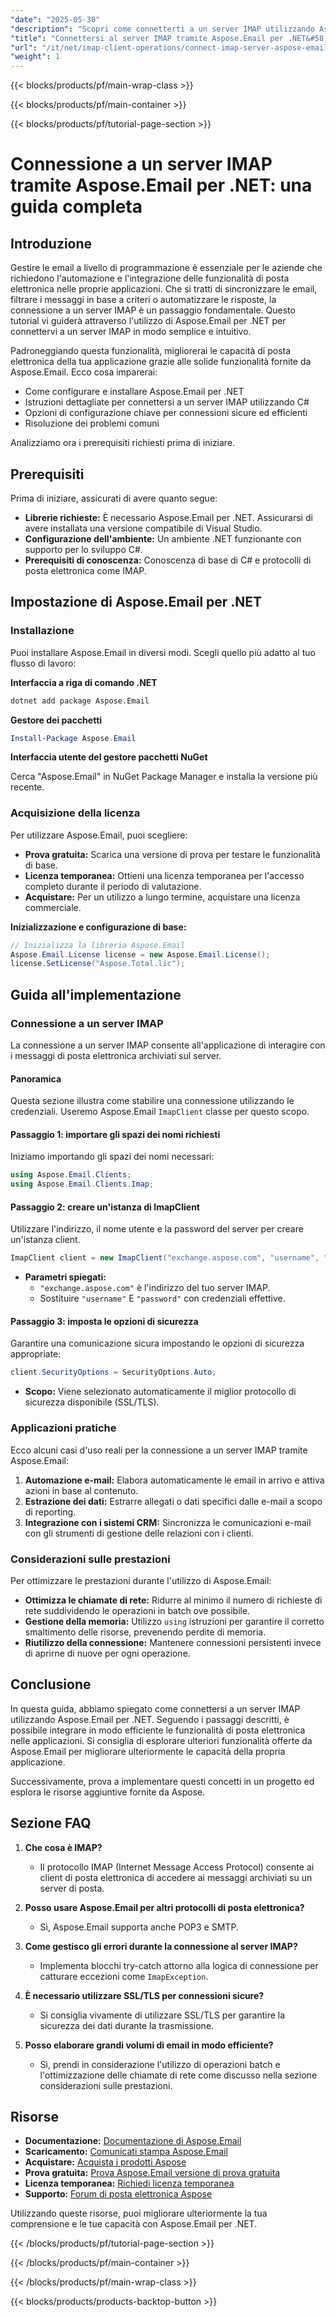 ```yaml
---
"date": "2025-05-30"
"description": "Scopri come connetterti a un server IMAP utilizzando Aspose.Email per .NET. Questa guida illustra la configurazione, le connessioni sicure e le applicazioni pratiche."
"title": "Connettersi al server IMAP tramite Aspose.Email per .NET&#58; una guida completa"
"url": "/it/net/imap-client-operations/connect-imap-server-aspose-email-net/"
"weight": 1
---
```


{{< blocks/products/pf/main-wrap-class >}}

{{< blocks/products/pf/main-container >}}

{{< blocks/products/pf/tutorial-page-section >}}
# Connessione a un server IMAP tramite Aspose.Email per .NET: una guida completa

## Introduzione

Gestire le email a livello di programmazione è essenziale per le aziende che richiedono l'automazione e l'integrazione delle funzionalità di posta elettronica nelle proprie applicazioni. Che si tratti di sincronizzare le email, filtrare i messaggi in base a criteri o automatizzare le risposte, la connessione a un server IMAP è un passaggio fondamentale. Questo tutorial vi guiderà attraverso l'utilizzo di Aspose.Email per .NET per connettervi a un server IMAP in modo semplice e intuitivo.

Padroneggiando questa funzionalità, migliorerai le capacità di posta elettronica della tua applicazione grazie alle solide funzionalità fornite da Aspose.Email. Ecco cosa imparerai:

- Come configurare e installare Aspose.Email per .NET
- Istruzioni dettagliate per connettersi a un server IMAP utilizzando C#
- Opzioni di configurazione chiave per connessioni sicure ed efficienti
- Risoluzione dei problemi comuni

Analizziamo ora i prerequisiti richiesti prima di iniziare.

## Prerequisiti

Prima di iniziare, assicurati di avere quanto segue:

- **Librerie richieste:** È necessario Aspose.Email per .NET. Assicurarsi di avere installata una versione compatibile di Visual Studio.
- **Configurazione dell'ambiente:** Un ambiente .NET funzionante con supporto per lo sviluppo C#.
- **Prerequisiti di conoscenza:** Conoscenza di base di C# e protocolli di posta elettronica come IMAP.

## Impostazione di Aspose.Email per .NET

### Installazione

Puoi installare Aspose.Email in diversi modi. Scegli quello più adatto al tuo flusso di lavoro:

**Interfaccia a riga di comando .NET**

```bash
dotnet add package Aspose.Email
```

**Gestore dei pacchetti**

```powershell
Install-Package Aspose.Email
```

**Interfaccia utente del gestore pacchetti NuGet**

Cerca "Aspose.Email" in NuGet Package Manager e installa la versione più recente.

### Acquisizione della licenza

Per utilizzare Aspose.Email, puoi scegliere:

- **Prova gratuita:** Scarica una versione di prova per testare le funzionalità di base.
- **Licenza temporanea:** Ottieni una licenza temporanea per l'accesso completo durante il periodo di valutazione.
- **Acquistare:** Per un utilizzo a lungo termine, acquistare una licenza commerciale.

**Inizializzazione e configurazione di base:**

```csharp
// Inizializza la libreria Aspose.Email
Aspose.Email.License license = new Aspose.Email.License();
license.SetLicense("Aspose.Total.lic");
```

## Guida all'implementazione

### Connessione a un server IMAP

La connessione a un server IMAP consente all'applicazione di interagire con i messaggi di posta elettronica archiviati sul server.

#### Panoramica

Questa sezione illustra come stabilire una connessione utilizzando le credenziali. Useremo Aspose.Email `ImapClient` classe per questo scopo.

#### Passaggio 1: importare gli spazi dei nomi richiesti

Iniziamo importando gli spazi dei nomi necessari:

```csharp
using Aspose.Email.Clients;
using Aspose.Email.Clients.Imap;
```

#### Passaggio 2: creare un'istanza di ImapClient

Utilizzare l'indirizzo, il nome utente e la password del server per creare un'istanza client.

```csharp
ImapClient client = new ImapClient("exchange.aspose.com", "username", "password");
```

- **Parametri spiegati:** 
  - `"exchange.aspose.com"` è l'indirizzo del tuo server IMAP.
  - Sostituire `"username"` E `"password"` con credenziali effettive.

#### Passaggio 3: imposta le opzioni di sicurezza

Garantire una comunicazione sicura impostando le opzioni di sicurezza appropriate:

```csharp
client.SecurityOptions = SecurityOptions.Auto;
```

- **Scopo:** Viene selezionato automaticamente il miglior protocollo di sicurezza disponibile (SSL/TLS).

### Applicazioni pratiche

Ecco alcuni casi d'uso reali per la connessione a un server IMAP tramite Aspose.Email:

1. **Automazione e-mail:** Elabora automaticamente le email in arrivo e attiva azioni in base al contenuto.
2. **Estrazione dei dati:** Estrarre allegati o dati specifici dalle e-mail a scopo di reporting.
3. **Integrazione con i sistemi CRM:** Sincronizza le comunicazioni e-mail con gli strumenti di gestione delle relazioni con i clienti.

### Considerazioni sulle prestazioni

Per ottimizzare le prestazioni durante l'utilizzo di Aspose.Email:

- **Ottimizza le chiamate di rete:** Ridurre al minimo il numero di richieste di rete suddividendo le operazioni in batch ove possibile.
- **Gestione della memoria:** Utilizzo `using` istruzioni per garantire il corretto smaltimento delle risorse, prevenendo perdite di memoria.
- **Riutilizzo della connessione:** Mantenere connessioni persistenti invece di aprirne di nuove per ogni operazione.

## Conclusione

In questa guida, abbiamo spiegato come connettersi a un server IMAP utilizzando Aspose.Email per .NET. Seguendo i passaggi descritti, è possibile integrare in modo efficiente le funzionalità di posta elettronica nelle applicazioni. Si consiglia di esplorare ulteriori funzionalità offerte da Aspose.Email per migliorare ulteriormente le capacità della propria applicazione.

Successivamente, prova a implementare questi concetti in un progetto ed esplora le risorse aggiuntive fornite da Aspose.

## Sezione FAQ

1. **Che cosa è IMAP?**
   - Il protocollo IMAP (Internet Message Access Protocol) consente ai client di posta elettronica di accedere ai messaggi archiviati su un server di posta.

2. **Posso usare Aspose.Email per altri protocolli di posta elettronica?**
   - Sì, Aspose.Email supporta anche POP3 e SMTP.

3. **Come gestisco gli errori durante la connessione al server IMAP?**
   - Implementa blocchi try-catch attorno alla logica di connessione per catturare eccezioni come `ImapException`.

4. **È necessario utilizzare SSL/TLS per connessioni sicure?**
   - Si consiglia vivamente di utilizzare SSL/TLS per garantire la sicurezza dei dati durante la trasmissione.

5. **Posso elaborare grandi volumi di email in modo efficiente?**
   - Sì, prendi in considerazione l'utilizzo di operazioni batch e l'ottimizzazione delle chiamate di rete come discusso nella sezione considerazioni sulle prestazioni.

## Risorse

- **Documentazione:** [Documentazione di Aspose.Email](https://reference.aspose.com/email/net/)
- **Scaricamento:** [Comunicati stampa Aspose.Email](https://releases.aspose.com/email/net/)
- **Acquistare:** [Acquista i prodotti Aspose](https://purchase.aspose.com/buy)
- **Prova gratuita:** [Prova Aspose.Email versione di prova gratuita](https://releases.aspose.com/email/net/)
- **Licenza temporanea:** [Richiedi licenza temporanea](https://purchase.aspose.com/temporary-license/)
- **Supporto:** [Forum di posta elettronica Aspose](https://forum.aspose.com/c/email/10)

Utilizzando queste risorse, puoi migliorare ulteriormente la tua comprensione e le tue capacità con Aspose.Email per .NET.

{{< /blocks/products/pf/tutorial-page-section >}}

{{< /blocks/products/pf/main-container >}}

{{< /blocks/products/pf/main-wrap-class >}}

{{< blocks/products/products-backtop-button >}}